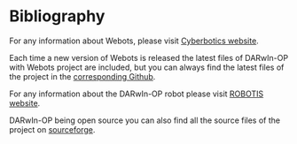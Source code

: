 # Bibliography

For any information about Webots, please visit [Cyberbotics
website](http://www.cyberbotics.com).

Each time a new version of Webots is released the latest files of DARwIn-OP with
Webots project are included, but you can always find the latest files of the
project in the [corresponding
Github](https://github.com/darwinop/webots-cross-compilation).

For any information about the DARwIn-OP robot please visit [ROBOTIS
website](http://support.robotis.com/ko/product/darwin-op.htm).

DARwIn-OP being open source you can also find all the source files of the
project on [sourceforge](http://sourceforge.net/projects/darwinop).


